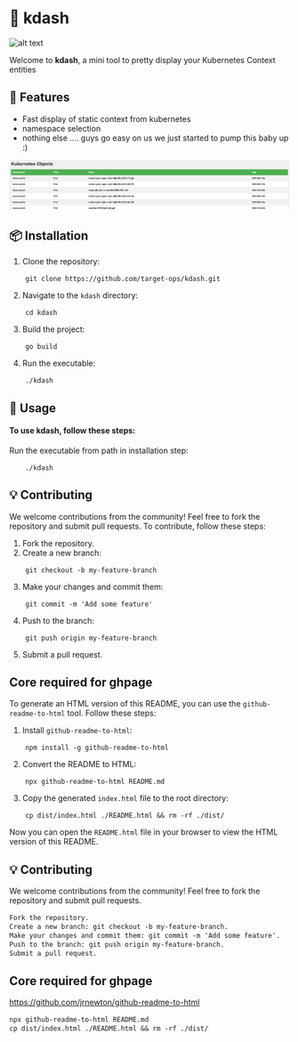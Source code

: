 # 🚀 kdash


![alt text](https://github.com/rfyiamcool/golang_logo/blob/master/png/golang_98.png?raw=true)


Welcome to **kdash**, a mini tool to pretty display your Kubernetes Context entities

## 🌟 Features

* Fast display of static context from kubernetes
* namespace selection 
* nothing else .... guys go easy on us we just started to pump this baby up :) 

![alt text](image.png)


## 📦 Installation

1. Clone the repository:
```
    git clone https://github.com/target-ops/kdash.git
```

2. Navigate to the `kdash` directory:
```
    cd kdash
```

3. Build the project:
```
    go build
```

4. Run the executable:
```
    ./kdash
```

## 🚀 Usage

#### To use **kdash**, follow these steps:
Run the executable from path in installation step:

```
    ./kdash
```

## 💡 Contributing

We welcome contributions from the community! Feel free to fork the repository and submit pull requests. To contribute, follow these steps:

1. Fork the repository.
2. Create a new branch: 
```
    git checkout -b my-feature-branch
```

3. Make your changes and commit them:
```
    git commit -m 'Add some feature'
```

4. Push to the branch:
```
    git push origin my-feature-branch
```

5. Submit a pull request.

## Core required for ghpage

To generate an HTML version of this README, you can use the `github-readme-to-html` tool. Follow these steps:

1. Install `github-readme-to-html`:
```
    npm install -g github-readme-to-html
```

2. Convert the README to HTML:
```
    npx github-readme-to-html README.md
```

3. Copy the generated `index.html` file to the root directory:
```
    cp dist/index.html ./README.html && rm -rf ./dist/
```

Now you can open the `README.html` file in your browser to view the HTML version of this README.


## 💡 Contributing
We welcome contributions from the community! Feel free to fork the repository and submit pull requests.
```
Fork the repository.
Create a new branch: git checkout -b my-feature-branch.
Make your changes and commit them: git commit -m 'Add some feature'.
Push to the branch: git push origin my-feature-branch.
Submit a pull request.
```
## Core required for ghpage
https://github.com/jrnewton/github-readme-to-html 
```
npx github-readme-to-html README.md
cp dist/index.html ./README.html && rm -rf ./dist/
```
